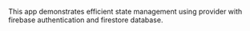 This app demonstrates efficient state management using provider with firebase authentication and firestore database.
